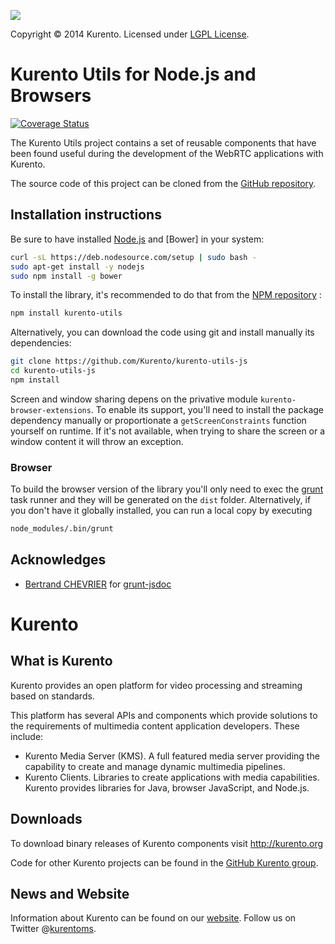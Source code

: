 [![][KurentoImage]][website]

Copyright © 2014 Kurento. Licensed under [LGPL License].

Kurento Utils for Node.js and Browsers
======================================
[![Coverage Status](https://coveralls.io/repos/Kurento/kurento-utils-js/badge.svg)](https://coveralls.io/r/Kurento/kurento-utils-js)

The Kurento Utils project contains a set of reusable components that have been
found useful during the development of the WebRTC applications with Kurento.

The source code of this project can be cloned from the [GitHub repository].

Installation instructions
-------------------------

Be sure to have installed [Node.js] and [Bower] in your system:

```bash
curl -sL https://deb.nodesource.com/setup | sudo bash -
sudo apt-get install -y nodejs
sudo npm install -g bower
```

To install the library, it's recommended to do that from the [NPM repository] :

```bash
npm install kurento-utils
```

Alternatively, you can download the code using git and install manually its
dependencies:

```bash
git clone https://github.com/Kurento/kurento-utils-js
cd kurento-utils-js
npm install
```

Screen and window sharing depens on the privative module
```kurento-browser-extensions```. To enable its support, you'll need to install
the package dependency manually or proportionate a ```getScreenConstraints```
function yourself on runtime. If it's not available, when trying to share the
screen or a window content it will throw an exception.

### Browser

To build the browser version of the library you'll only need to exec the [grunt]
task runner and they will be generated on the ```dist``` folder. Alternatively,
if you don't have it globally installed, you can run a local copy by executing

```bash
node_modules/.bin/grunt
```


Acknowledges
------------

* [Bertrand CHEVRIER](https://github.com/krampstudio) for
  [grunt-jsdoc](https://github.com/krampstudio/grunt-jsdoc)


Kurento
=======

What is Kurento
---------------
Kurento provides an open platform for video processing and streaming based on
standards.

This platform has several APIs and components which provide solutions to the
requirements of multimedia content application developers. These include:

  * Kurento Media Server (KMS). A full featured media server providing
    the capability to create and manage dynamic multimedia pipelines.
  * Kurento Clients. Libraries to create applications with media
    capabilities. Kurento provides libraries for Java, browser JavaScript,
    and Node.js.

Downloads
---------
To download binary releases of Kurento components visit http://kurento.org

Code for other Kurento projects can be found in the [GitHub Kurento group].

News and Website
----------------
Information about Kurento can be found on our [website].
Follow us on Twitter @[kurentoms].

[GitHub Kurento group]: https://github.com/kurento
[GitHub repository]: https://github.com/kurento/kurento-utils
[grunt]: http://gruntjs.com/
[KurentoImage]: https://secure.gravatar.com/avatar/21a2a12c56b2a91c8918d5779f1778bf?s=120
[kurentoms]: http://twitter.com/kurentoms
[LGPL License]: http://www.gnu.org/licenses/lgpl-2.1.html
[Node.js]: http://nodejs.org/
[NPM repository]: https://www.npmjs.org/package/kurento-utils
[website]: http://kurento.org
